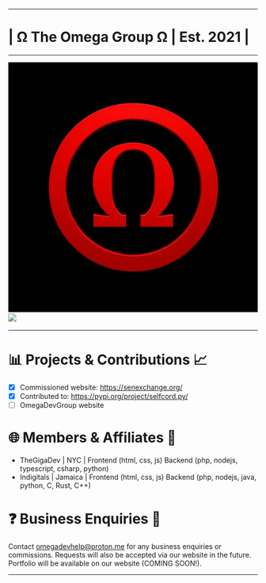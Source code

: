 ***
# | Ω The Omega Group Ω | Est. 2021 |
***

![logo](files/omega.jpg)
[![](https://skillicons.dev/icons?i=html,css,php,js,nodejs,typescript,java,py,cs,git,github,unity)](https://skillicons.dev)
***

# 📊 Projects & Contributions 📈
- [x] Commissioned website: https://senexchange.org/
- [x] Contributed to: https://pypi.org/project/selfcord.py/
- [ ] OmegaDevGroup website

# 🌐 Members & Affiliates 👾
- TheGigaDev | NYC | Frontend (html, css, js) Backend (php, nodejs, typescript, csharp, python)
- Indigitals | Jamaica | Frontend (html, css, js) Backend (php, nodejs, java, python, C, Rust, C++)

# ❓ Business Enquiries 💬
Contact omegadevhelp@proton.me for any business enquiries or commissions. Requests will also be
accepted via our website in the future. Portfolio will be available on our website (COMING SOON!).
***
